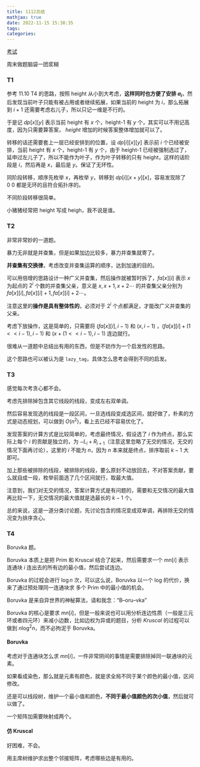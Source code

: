 ```yaml
---
title: 1112总结
mathjax: true
date: 2022-11-15 15:38:35
tags:
categories:
---
```


[考试](https://local.cwoi.com.cn:8443/contest/C0153)

周末做题脑袋一团浆糊

### T1

参考 11.10 T4 的思路，按照 height 从小到大考虑，**这样同时也方便了安排 $a_i$**，然后发现当前叶子只能有被占用或者继续拓展，如果当前的 height 为 $i$，那么拓展到 $i+1$ 还需要考虑右儿子，所以只记一维是不行的。

于是记 $dp[x][y]$ 表示当前 height 有 $x$ 个，height-1 有 $y$ 个，其实可以不用记高度，因为只需要算答案， $height$ 增加的时候答案整体增加就可以了。

转移的话还需要套上一层已经安排到的位置，设 $dp[i][x][y]$ 表示前 $i$ 个已经被安排，当前 height 有 $x$ 个，height-1 有 $y$ 个，由于 height-1 已经被强制选过了，延申过左儿子了，所以不能作为叶子，作为叶子转移的只有 height，这样的话阶段是 $i$，然后再是 $x$，最后是 $y$。保证了无环性。

同阶段转移，顺序先枚举 $x$，再枚举 $y$，转移到 $dp[i][x+y][x]$，容易发现除了 $0\ 0$ 都是无环的且符合拓扑序的。

不同阶段转移很简单。

小猪猪经常把 height 写成 heigh，我不说是谁。

### T2

非常非常妙的一道题。

暴力无非就是并查集，但是如果加边比较多，暴力并查集就寄了。

**并查集有交换律**，考虑改变并查集运算的顺序，达到加速的目的。

可以用倍增的思路设计一种广义并查集，然后操作就被暂时拆了，$fa[x][i]$ 表示 $x$ 为起点的 $2^i$ 个数的并查集父亲，意义是 $x,x+1,x+2\cdots$ 的并查集父亲分别为 $fa[x][i],fa[x][i]+1,fa[x][i]+2\cdots$。

注意这里的**操作是具有整体性的**，必须对于 $2^i$ 个点都满足，才能改广义并查集的父亲。

考虑下放操作，这是简单的，只需要将 $(fa[x][i],i-1)$ 和 $(x,i-1)$ ，$(fa[x][i]+(1<<i-1),i-1)$ 和 $(x+(1<<i-1),i-1)$ 连边就行。

很难从一道题中总结出有用的东西，但是不妨作为一个启发性的思路。

这个思路也可以被认为是 `lazy_tag`，具体怎么思考会得到不同的启发。

### T3

感觉每次考贪心都不会。

考虑先排除掉包含其它线段的线段，变成左右双单调。

然后容易发现选的线段是一段区间，一旦选线段变成选区间，就好做了，朴素的方式是动态规划，可以做到 $O(n^2)$，看上去已经不容易优化了。

发现答案的计算方式是比较简单的，考虑最终情况，假设选了 $i$ 作为终点，那么实际上每个 $i$ 的贡献是独立的，为 $-L_i+R_{i+1}$（注意这里忽略了无交的情况，无交的情况下面再讨论），这里的 $i$ 不能为 $n$，因为 $n$ 本来就是终点，排序取前 $k-1$ 大即可。

加上那些被排除的线段，被排除的线段，要么原封不动放回去，不对答案贡献，要么就自成一段，枚举前面选了几个区间就行，取最大值。

注意到，我们对无交的情况，答案计算方式是有问题的，需要和无交情况的最大值再比较一下，无交情况的最大值就是选最长的 $k-1$ 个。

总的来说，这是一道分类讨论题，先讨论包含的情况变成双单调，再排除无交的情况变为排序贪心。

### T4

Boruvka 题。

Boruvka 本质上是把 Prim 和 Kruscal 结合了起来，然后需要求一个 $mn[i]$ 表示连通块 $i$ 连出去的所有边的最小值，然后尝试连边。

Boruvka 的过程会进行 $\log n$ 次，可以这么说，Boruvka 以一个 log 的代价，换来了通过预处理同一连通块求 多个 Prim 中的最小值的机会。

Boruvka 是来自异世界的神秘算法，请和我念：“$\text{B--oru--vka}$”

Boruvka 的核心是要求 $mn[i]$，但是一般来说也可以用分析连边性质（一般是三元环或者四元环）来减小边数，比如边权为异或的题目，分析 $Kruscal$ 的过程可以做到 $n\log^2n$，而不必拘泥于 Boruvka。

#### Boruvka

考虑对于连通块怎么求 $mn[i]$，一件非常阴间的事情是需要排除掉同一联通块的元素。

如果看成染色，那么就是元素有颜色，就是求全局不同于某个颜色的最小值，区间修改。

还是可以线段树，维护一个最小值和颜色，**不同于最小值颜色的次小值**，然后就可以做了。

一个矩阵加需要映射成两个。

#### 仿 Kruscal

好困难，不会。

用主席树维护求出整个邻接矩阵，考虑哪些边是有用的。

